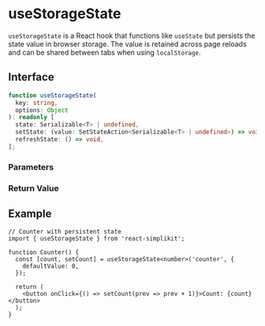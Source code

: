 # useStorageState

`useStorageState` is a React hook that functions like `useState` but persists the state value in browser storage. The value is retained across page reloads and can be shared between tabs when using `localStorage`.

## Interface

```ts
function useStorageState(
  key: string,
  options: Object
): readonly [
  state: Serializable<T> | undefined,
  setState: (value: SetStateAction<Serializable<T> | undefined>) => void,
  refreshState: () => void,
];
```

### Parameters

<Interface
  required
  name="key"
  type="string"
  description="The key used to store the value in storage."
/>

<Interface
  name="options"
  type="Object"
  description="Configuration options for storage behavior."
  :nested="[
    {
      name: 'options.storage',
      type: 'Storage',
      required: false,
      defaultValue: 'localStorage',
      description:
        'The storage type (<code>localStorage</code> or <code>sessionStorage</code>). Defaults to <code>localStorage</code>.',
    },
    {
      name: 'options.defaultValue',
      type: 'T',
      required: false,
      description: 'The initial value if no existing value is found.',
    },
    {
      name: 'options.serializer',
      type: 'Function',
      required: false,
      description: 'A function to serialize the state value to a string.',
    },
    {
      name: 'options.deserializer',
      type: 'Function',
      required: false,
      description: 'A function to deserialize the state value from a string.',
    },
  ]"
/>

### Return Value

<Interface
  name=""
  type="readonly [state: Serializable<T> | undefined, setState: (value: SetStateAction<Serializable<T> | undefined>) => void, refreshState: () => void]"
  description="tuple:"
  :nested="[
    {
      name: 'state',
      type: 'Serializable<T> | undefined',
      required: false,
      description: 'The current state value retrieved from storage.',
    },
    {
      name: 'setState',
      type: '(value: SetStateAction<Serializable<T> | undefined>) => void',
      required: false,
      description: 'A function to update and persist the state.',
    },
    {
      name: 'refreshState',
      type: '() => void',
      required: false,
      description: 'A function to refresh the state from storage.',
    },
  ]"
/>

## Example

```tsx
// Counter with persistent state
import { useStorageState } from 'react-simplikit';

function Counter() {
  const [count, setCount] = useStorageState<number>('counter', {
    defaultValue: 0,
  });

  return (
    <button onClick={() => setCount(prev => prev + 1)}>Count: {count}</button>
  );
}
```
